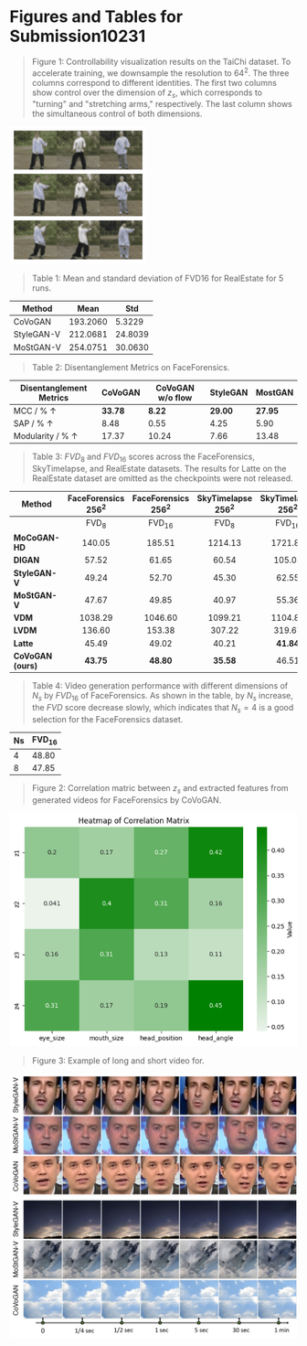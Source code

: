 # Figures and Tables for Submission10231

> Figure 1: Controllability visualization results on the TaiChi dataset. To accelerate training, we downsample the resolution to $64^2$. The three columns correspond to different identities. The first two columns show control over the dimension of $z_s$, which corresponds to "turning" and "stretching arms," respectively. The last column shows the simultaneous control of both dimensions.

![taichi.gif](./taichi.gif)

> Table 1: Mean and standard deviation of FVD16 for RealEstate for 5 runs.

| Method     | Mean     | Std     |
| ---------- | -------- | ------- |
| CoVoGAN    | 193.2060 | 5.3229  |
| StyleGAN-V | 212.0681 | 24.8039 |
| MoStGAN-V  | 254.0751 | 30.0630 |


> Table 2: Disentanglement Metrics on FaceForensics.

| Disentanglement Metrics    | CoVoGAN   | CoVoGAN w/o flow | StyleGAN  | MostGAN   |
| -------------------------- | --------- | ---------------- | --------- | --------- |
| MCC / %  $\uparrow$        | **33.78** | **8.22**         | **29.00** | **27.95** |
| SAP / %  $\uparrow$        | 8.48      | 0.55             | 4.25      | 5.90      |
| Modularity / %  $\uparrow$ | 17.37     | 10.24            | 7.66      | 13.48     |

> Table 3:  $FVD_{8}$ and $FVD_{16}$ scores across the FaceForensics, SkyTimelapse, and RealEstate datasets. The results for Latte on the RealEstate dataset are omitted as the checkpoints were not released.

| **Method**         | **FaceForensics $\text{256}^2$** | **FaceForensics $\text{256}^2$** | **SkyTimelapse $\text{256}^2$** | **SkyTimelapse $\text{256}^2$** | **RealEstate $\text{256}^2$** | **RealEstate $\text{256}^2$** |
| ------------------ | :------------------------------: | :------------------------------: | :-----------------------------: | :-----------------------------: | :---------------------------: | :---------------------------: |
|                    |          $\text{FVD}_8$          |        $\text{FVD}_{16}$         |         $\text{FVD}_8$          |        $\text{FVD}_{16}$        |        $\text{FVD}_8$         |       $\text{FVD}_{16}$       |
| **MoCoGAN-HD**     |              140.05              |              185.51              |             1214.13             |             1721.89             |               -               |               -               |
| **DIGAN**          |              57.52               |              61.65               |              60.54              |             105.03              |            182.86             |            178.27             |
| **StyleGAN-V**     |              49.24               |              52.70               |              45.30              |              62.55              |            199.66             |            201.95             |
| **MoStGAN-V**      |              47.67               |              49.85               |              40.97              |              55.36              |            247.77             |            265.54             |
| **VDM**            |             1038.29              |             1046.60              |             1099.21             |             1104.80             |            1524.17            |            1526.04            |
| **LVDM**           |              136.60              |              153.38              |             307.22              |             319.67              |            423.54             |            448.31             |
| **Latte**          |              45.49               |              49.02               |              40.21              |            **41.84**            |               -               |               -               |
| **CoVoGAN (ours)** |            **43.75**             |            **48.80**             |            **35.58**            |              46.51              |          **154.88**           |          **174.87**           |

> Table 4: Video generation performance with different dimensions of $N_s$ by $FVD_{16}$ of FaceForensics. As shown in the table, by $N_s$ increase, the $FVD$ score decrease slowly, which indicates that $N_s=4$ is a good selection for the FaceForensics dataset.

| Ns  | $\text{FVD}_{16}$ |
| --- | ----------------- |
| 4   | 48.80             |
| 8   | 47.85             |


 > Figure 2: Correlation matric between $z_s$ and extracted features from generated videos for FaceForensics by CoVoGAN.
 
![cor.png](cor.png)

 > Figure 3: Example of long and short video for.
 
 ![longshort.jpg](./longshort.jpg)
